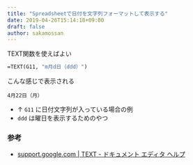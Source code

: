 ```yaml
---
title: "Spreadsheetで日付を文字列フォーマットして表示する"
date: 2019-04-26T15:14:18+09:00
draft: false
author: sakamossan
---
```


TEXT関数を使えばよい

```vb
=TEXT(G11, "m月d日（ddd）")
```

こんな感じで表示される

```
4月22日（月）
```

- ↑ `G11` に日付文字列が入っている場合の例
- `ddd` は曜日を表示するためのやつ


### 参考

- [support.google.com | TEXT - ドキュメント エディタ ヘルプ](https://support.google.com/docs/answer/3094139?hl=ja)
